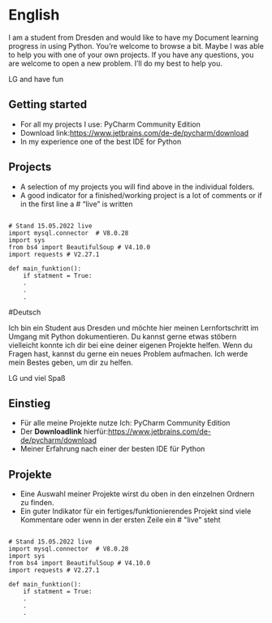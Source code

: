 # English
I am a student from Dresden and would like to have my 
Document learning progress in using Python. You’re welcome to browse a bit. Maybe I was able to help you with one of your own projects.
If you have any questions, you are welcome to open a new problem. I’ll do my best to help you.

LG and have fun

Getting started
---------------

- For all my projects I use: PyCharm Community Edition
- Download link:https://www.jetbrains.com/de-de/pycharm/download
- In my experience one of the best IDE for Python

Projects
---------------
- A selection of my projects you will find above in the individual folders.
- A good indicator for a finished/working project is a lot of comments or if in the 
first line a # “live” is written
```shell

# Stand 15.05.2022 live
import mysql.connector  # V8.0.28
import sys
from bs4 import BeautifulSoup # V4.10.0
import requests # V2.27.1

def main_funktion():
    if statment = True:
    .
    .
    .
```

#Deutsch

Ich bin ein Student aus Dresden und möchte hier meinen 
Lernfortschritt im Umgang mit Python dokumentieren. Du kannst gerne etwas stöbern vielleicht konnte ich dir bei eine deiner eigenen Projekte helfen.
Wenn du Fragen hast, kannst du gerne ein neues Problem aufmachen. Ich werde mein Bestes geben, um dir zu helfen.

LG und viel Spaß

Einstieg
---------------

- Für alle meine Projekte nutze Ich: PyCharm Community Edition
- Der **Downloadlink** hierfür:https://www.jetbrains.com/de-de/pycharm/download
- Meiner Erfahrung nach einer der besten IDE für Python

Projekte
---------------
- Eine Auswahl meiner Projekte wirst du oben in den einzelnen Ordnern zu finden.
- Ein guter Indikator für ein fertiges/funktionierendes Projekt sind viele Kommentare oder wenn in der 
ersten Zeile ein # "live" steht 
```shell

# Stand 15.05.2022 live
import mysql.connector  # V8.0.28
import sys
from bs4 import BeautifulSoup # V4.10.0
import requests # V2.27.1

def main_funktion():
    if statment = True:
    .
    .
    .
```